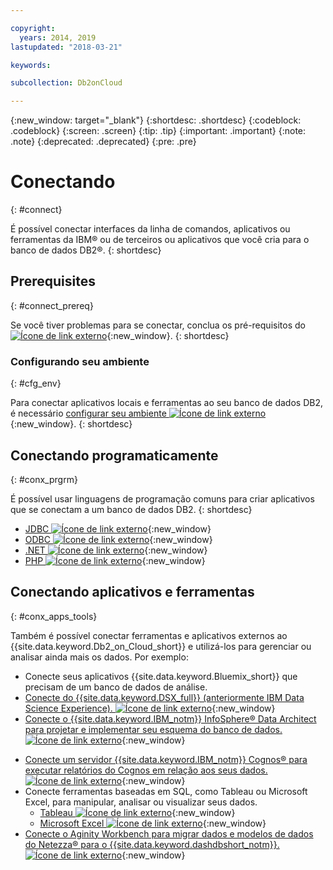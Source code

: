 ```yaml
---

copyright:
  years: 2014, 2019
lastupdated: "2018-03-21"

keywords: 

subcollection: Db2onCloud

---
```


<!-- Attribute definitions --> 
{:new_window: target="_blank"}
{:shortdesc: .shortdesc}
{:codeblock: .codeblock}
{:screen: .screen}
{:tip: .tip}
{:important: .important}
{:note: .note}
{:deprecated: .deprecated}
{:pre: .pre}

# Conectando
{: #connect}

É possível conectar interfaces da linha de comandos, aplicativos ou ferramentas da IBM® ou de terceiros ou aplicativos que você cria para o banco de dados DB2®. 
{: shortdesc}

## Prerequisites
{: #connect_prereq}

Se você tiver problemas para se conectar, conclua os pré-requisitos do [ ![Ícone de link externo](../../icons/launch-glyph.svg "Ícone de link externo")](https://www.ibm.com/support/knowledgecenter/SS6NHC/com.ibm.swg.im.dashdb.doc/connecting/connecting_applications_to_dashdb_database.html){:new_window}.
{: shortdesc}

### Configurando seu ambiente
{: #cfg_env}

Para conectar aplicativos locais e ferramentas ao seu banco de dados DB2, é necessário [configurar seu ambiente ![Ícone de link externo](../../icons/launch-glyph.svg "Ícone de link externo")](https://www.ibm.com/support/knowledgecenter/SS6NHC/com.ibm.swg.im.dashdb.doc/connecting/connect_driver_package_config.html){:new_window}. 
{: shortdesc}

## Conectando programaticamente
{: #conx_prgrm}

É possível usar linguagens de programação comuns para criar aplicativos que se conectam a um banco de dados DB2.
{: shortdesc}

<!--* [Java ![External link icon](../../icons/launch-glyph.svg "External link icon"){}{:new_window} -->
* [JDBC ![Ícone de link externo](../../icons/launch-glyph.svg "Ícone de link externo")](https://www.ibm.com/support/knowledgecenter/SS6NHC/com.ibm.swg.im.dashdb.doc/connecting/connect_connecting_jdbc_applications.html){:new_window}
* [ODBC ![Ícone de link externo](../../icons/launch-glyph.svg "Ícone de link externo")](https://www.ibm.com/support/knowledgecenter/SS6NHC/com.ibm.swg.im.dashdb.doc/connecting/connect_connecting_cli_and_odbc_applications.html){:new_window}
* [.NET ![Ícone de link externo](../../icons/launch-glyph.svg "Ícone de link externo")](https://www.ibm.com/support/knowledgecenter/SS6NHC/com.ibm.swg.im.dashdb.doc/connecting/connect_connecting__net_applications.html){:new_window}
* [PHP ![Ícone de link externo](../../icons/launch-glyph.svg "Ícone de link externo")](https://www.ibm.com/support/knowledgecenter/SS6NHC/com.ibm.swg.im.dashdb.doc/connecting/connect_connecting_php.html){:new_window}

## Conectando aplicativos e ferramentas
{: #conx_apps_tools}

Também é possível conectar ferramentas e aplicativos externos ao {{site.data.keyword.Db2_on_Cloud_short}} e utilizá-los para gerenciar ou analisar ainda mais os dados. Por exemplo:
   * Conecte seus aplicativos {{site.data.keyword.Bluemix_short}} que precisam de um banco de dados de análise.
   * [Conecte do {{site.data.keyword.DSX_full}} (anteriormente IBM Data Science Experience). ![Ícone de link externo](../../icons/launch-glyph.svg "Ícone de link externo")](https://datascience.ibm.com/docs/content/manage-data/create-conn.html?context=analytics&linkInPage=true){:new_window}
   * [Conecte o {{site.data.keyword.IBM_notm}} InfoSphere® Data Architect para projetar e implementar seu esquema do banco de dados. ![Ícone de link externo](../../icons/launch-glyph.svg "Ícone de link externo")](https://www.ibm.com/support/knowledgecenter/SS6NHC/com.ibm.swg.im.dashdb.doc/connecting/connect_connecting_ibm_data_architect.html){:new_window}
<!--   * Connect Esri ArcGIS to perform geospatial analytics and map publishing with your data. -->
   * [Conecte um servidor {{site.data.keyword.IBM_notm}} Cognos® para executar relatórios do Cognos em relação aos seus dados. ![Ícone de link externo](../../icons/launch-glyph.svg "Ícone de link externo")](https://www.ibm.com/support/knowledgecenter/SS6NHC/com.ibm.swg.im.dashdb.doc/connecting/connect_connecting_cognos.html){:new_window}
   * Conecte ferramentas baseadas em SQL, como Tableau ou Microsoft Excel, para manipular, analisar ou visualizar seus dados. 
       * [Tableau ![Ícone de link externo](../../icons/launch-glyph.svg "Ícone de link externo")](https://www.ibm.com/support/knowledgecenter/SS6NHC/com.ibm.swg.im.dashdb.doc/connecting/connect_connecting_tableau.html){:new_window}
       * [Microsoft Excel ![Ícone de link externo](../../icons/launch-glyph.svg "Ícone de link externo")](https://www.ibm.com/support/knowledgecenter/SS6NHC/com.ibm.swg.im.dashdb.doc/connecting/connect_connecting_excel.html){:new_window}
   * [Conecte o Aginity Workbench para migrar dados e modelos de dados do Netezza® para o {{site.data.keyword.dashdbshort_notm}}. ![Ícone de link externo](../../icons/launch-glyph.svg "Ícone de link externo")](https://www.ibm.com/support/knowledgecenter/SS6NHC/com.ibm.swg.im.dashdb.doc/connecting/connect_connecting_aginity.html){:new_window}
